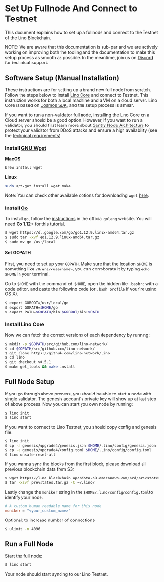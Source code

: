 # Set Up Fullnode And Connect to Testnet

This document explains how to set up a fullnode and connect to the Testnet of the Lino Blockchain.

NOTE: We are aware that this documentation is sub-par and we are actively working on improving both the tooling and the documentation to make this setup process as smooth as possible. In the meantime, join us on [Discord](https://discord.gg/TUxp3ww) for technical support.

## Software Setup (Manual Installation)

These instructions are for setting up a brand new full node from scratch. Follow the steps below to install [Lino Core](https://github.com/lino-network/lino) and connect to Testnet. This instruction works for both a local machine and a VM on a cloud server. Lino Core is based on [Cosmos SDK](https://github.com/cosmos/cosmos-sdk), and the setup process is similar.

If you want to run a non-validator full node, installing the Lino Core on a Cloud server should be a good option. However, if you want to run a validator, you should first learn more about [Sentry Node Architecture](https://github.com/cosmos/cosmos/blob/master/VALIDATORS_FAQ.md#how-can-validators-protect-themselves-from-denial-of-service-attacks) to protect your validator from DDoS attacks and ensure a high availability (see the [technical requirements](https://github.com/cosmos/cosmos/blob/master/VALIDATORS_FAQ.md#technical-requirements)).

### Install [GNU Wget](https://www.gnu.org/software/wget/)

**MacOS**

```bash
brew install wget
```

**Linux**

```bash
sudo apt-get install wget make
```

Note: You can check other available options for downloading `wget` [here](https://www.gnu.org/software/wget/faq.html#download).


### Install [Go](https://golang.org/)

To install `go`, follow the [instructions](https://golang.org/doc/install) in the official `golang` website. You will need **Go 1.12+** for this tutorial.

```bash
$ wget https://dl.google.com/go/go1.12.9.linux-amd64.tar.gz
$ sudo tar -xvf go1.12.9.linux-amd64.tar.gz
$ sudo mv go /usr/local
```

#### Set GOPATH

First, you need to set up your `GOPATH`. Make sure that the location `$HOME` is something like `/Users/<username>`, you can corroborate it by typing `echo $HOME` in your terminal.

Go to `$HOME` with the command `cd $HOME`, open the hidden file `.bashrc` with a code editor, and paste the following code \(or `.bash_profile` if your're using OS X\).

```bash
$ export GOROOT=/usr/local/go
$ export GOPATH=$HOME/go
$ export PATH=$GOPATH/bin:$GOROOT/bin:$PATH
```

### Install Lino Core

Now we can fetch the correct versions of each dependency by running:

```bash
$ mkdir -p $GOPATH/src/github.com/lino-network/
$ cd $GOPATH/src/github.com/lino-network/
$ git clone https://github.com/lino-network/lino
$ cd lino
$ git checkout v0.5.1
$ make get_tools && make install
```


## Full Node Setup

If you go through above process, you should be able to start a node with single validator. The genesis account's private key will show up at last step of above process. Now you can start you own node by running:

```bash
$ lino init
$ lino start
```

If you want to connect to Lino Testnet, you should copy config and genesis file.

```bash
$ lino init
$ cp -a genesis/upgrade4/genesis.json $HOME/.lino/config/genesis.json
$ cp -a genesis/upgrade4/config.toml $HOME/.lino/config/config.toml
$ lino unsafe-reset-all
```

If you wanna sync the blocks from the first block, please download all previous blockchain data from S3:

```bash
$ wget https://lino-blockchain-opendata.s3.amazonaws.com/prd/prevstates.tar.gz
$ tar -xzvf prevstates.tar.gz -C ~/.lino/
```

Lastly change the `moniker` string in the `$HOME/.lino/config/config.toml`to identify your node.

```toml
# A custom human readable name for this node
moniker = "<your_custom_name>"
```

Optional: to increase number of connections

```bash
$ ulimit -n 4096
```

## Run a Full Node

Start the full node:

```bash
$ lino start
```
Your node should start syncing to our Lino Testnet.
